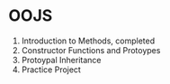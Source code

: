# OOJS
1. Introduction to Methods, completed
2. Constructor Functions and Protoypes
3. Protoypal Inheritance
4. Practice Project
